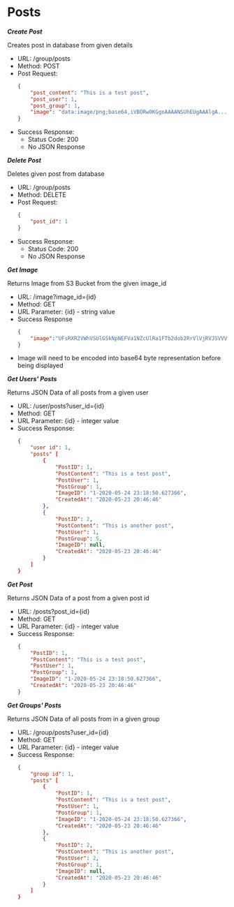 # Posts

***Create Post***

Creates post in database from given details
* URL: /group/posts
* Method: POST
* Post Request:
    ```json
    {
        "post_content": "This is a test post",
        "post_user": 1,
        "post_group": 1,
        "image": "data:image/png;base64,iVBORw0KGgoAAAANSUhEUgAAAlgA..." //optional base64 encoded image
    }
    ```
* Success Response:
    * Status Code: 200
    * No JSON Response

***Delete Post***

Deletes given post from database
* URL: /group/posts
* Method: DELETE
* Post Request:
    ```json
    {
        "post_id": 1
    }
    ```
* Success Response:
    * Status Code: 200
    * No JSON Response

***Get Image***

Returns Image from S3 Bucket from the given image_id
* URL: /image?image_id={id}
* Method: GET
* URL Parameter: {id} - string value
* Success Response
    ```json
    {
        "image":"UFsRXR2VWhVSUlGSkNpNEFVa1NZcUlRa1FTb2dob2RrVlVjRVJSVVVFRzhpZ..." //returns utf-8 encoded copy of image
    }
    ```
* Image will need to be encoded into base64 byte representation before being displayed

***Get Users' Posts***

Returns JSON Data of all posts from a given user
* URL: /user/posts?user_id={id}
* Method: GET
* URL Parameter: {id} - integer value
* Success Response:
    ```json
    {
        "user id": 1,
        "posts" [
            {
                "PostID": 1,
                "PostContent": "This is a test post",
                "PostUser": 1,
                "PostGroup": 1,
                "ImageID": "1-2020-05-24 23:18:50.627366",
                "CreatedAt": "2020-05-23 20:46:46"
            },
            {
                "PostID": 2,
                "PostContent": "This is another post",
                "PostUser": 1,
                "PostGroup": 5,
                "ImageID": null,
                "CreatedAt": "2020-05-23 20:46:46"
            }
        ]
    }
    ```

***Get Post***

Returns JSON Data of a post from a given post id
* URL: /posts?post_id={id}
* Method: GET
* URL Parameter: {id} - integer value
* Success Response:
    ```json
    {
        "PostID": 1,
        "PostContent": "This is a test post",
        "PostUser": 1,
        "PostGroup": 1,
        "ImageID": "1-2020-05-24 23:18:50.627366",
        "CreatedAt": "2020-05-23 20:46:46"
    }
    ```

***Get Groups' Posts***

Returns JSON Data of all posts from in a given group
* URL: /group/posts?user_id={id}
* Method: GET
* URL Parameter: {id} - integer value
* Success Response:
    ```json
    {
        "group id": 1,
        "posts" [
            {
                "PostID": 1,
                "PostContent": "This is a test post",
                "PostUser": 1,
                "PostGroup": 1,
                "ImageID": "1-2020-05-24 23:18:50.627366",
                "CreatedAt": "2020-05-23 20:46:46"
            },
            {
                "PostID": 2,
                "PostContent": "This is another post",
                "PostUser": 2,
                "PostGroup": 1,
                "ImageID": null,
                "CreatedAt": "2020-05-23 20:46:46"
            }
        ]
    }
    ```
